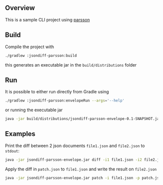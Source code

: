 ## Overview

This is a sample CLI project using [parsson](https://projects.eclipse.org/projects/ee4j.parsson)

## Build

Compile the project with

```bash
./gradlew :jsondiff-parsson:build
```

this generates an executable jar in the `build/distributions` folder

## Run
It is possible to either run directly from Gradle using

```bash
./gradlew :jsondiff-parsson:envelopeRun --args='--help'
```

or running the executable jar

```bash
java -jar build/distributions/jsondiff-parsson-envelope-0.1-SNAPSHOT.jar --help 
```

## Examples
Print the diff between 2 json documents `file1.json` and `file2.json` to `stdout`:

```bash
java -jar jsondiff-parsson-envelope.jar diff -i1 file1.json -i2 file2.json 
```
 Apply the diff in `patch.json` to `file1.json` and write the result on `file2.json`

```bash
java -jar jsondiff-parsson-envelope.jar patch -i file1.json -p patch.json -o file2.json 
```
